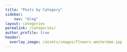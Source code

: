 ```yaml
---
title: "Posts by Category"
sidebar:
    nav: "blog"
layout: categories
permalink: /categories/
author_profile: true
header:
  overlay_image: /assets/images/flowers-amsterdam.jpg
---
```

